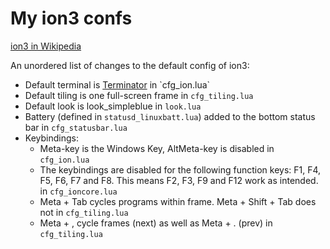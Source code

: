 # My ion3 confs 

[ion3 in Wikipedia](http://en.wikipedia.org/wiki/Ion_(window_manager))

An unordered list of changes to the default config of ion3:

* Default terminal is [Terminator](http://en.wikipedia.org/wiki/Terminator_(terminal_emulator)) in `cfg_ion.lua`
* Default tiling is one full-screen frame in `cfg_tiling.lua`
* Default look is look_simpleblue in `look.lua`
* Battery (defined in `statusd_linuxbatt.lua`) added to the bottom status bar in `cfg_statusbar.lua`
* Keybindings:
  * Meta-key is the Windows Key, AltMeta-key is disabled in `cfg_ion.lua`
  * The keybindings are disabled for the following function keys: F1, F4, F5, F6, F7 and F8. This means F2, F3, F9 and F12 work as intended. in `cfg_ioncore.lua`
  * Meta + Tab cycles programs within frame. Meta + Shift + Tab does not in `cfg_tiling.lua`
  * Meta + , cycle frames (next) as well as Meta + . (prev) in `cfg_tiling.lua`


